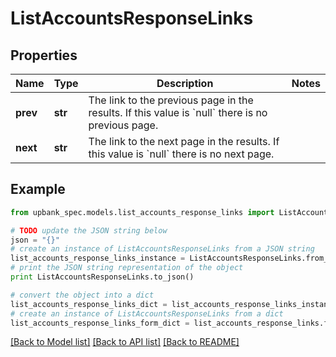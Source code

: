 # ListAccountsResponseLinks


## Properties

Name | Type | Description | Notes
------------ | ------------- | ------------- | -------------
**prev** | **str** | The link to the previous page in the results. If this value is &#x60;null&#x60; there is no previous page.  | 
**next** | **str** | The link to the next page in the results. If this value is &#x60;null&#x60; there is no next page.  | 

## Example

```python
from upbank_spec.models.list_accounts_response_links import ListAccountsResponseLinks

# TODO update the JSON string below
json = "{}"
# create an instance of ListAccountsResponseLinks from a JSON string
list_accounts_response_links_instance = ListAccountsResponseLinks.from_json(json)
# print the JSON string representation of the object
print ListAccountsResponseLinks.to_json()

# convert the object into a dict
list_accounts_response_links_dict = list_accounts_response_links_instance.to_dict()
# create an instance of ListAccountsResponseLinks from a dict
list_accounts_response_links_form_dict = list_accounts_response_links.from_dict(list_accounts_response_links_dict)
```
[[Back to Model list]](../README.md#documentation-for-models) [[Back to API list]](../README.md#documentation-for-api-endpoints) [[Back to README]](../README.md)


